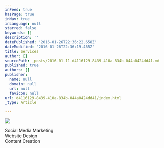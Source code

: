 ```yaml
---
inFeed: true
hasPage: true
inNav: true
inLanguage: null
starred: false
keywords: []
description: ''
datePublished: '2016-01-26T22:36:22.658Z'
dateModified: '2016-01-26T22:36:19.465Z'
title: Services
author: []
sourcePath: _posts/2016-01-11-d4116129-8439-410a-834b-044a0424dd41.md
published: true
authors: []
publisher:
  name: null
  domain: null
  url: null
  favicon: null
url: d4116129-8439-410a-834b-044a0424dd41/index.html
_type: Article

---
```

![](https://the-grid-user-content.s3-us-west-2.amazonaws.com/3da3826b-753d-4877-b1fa-f64e6eea1318.jpg)

Social Media Marketing  
Website Design  
Content Creation